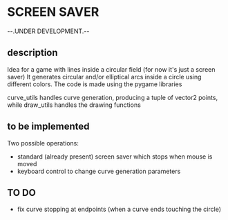 # SCREEN SAVER
--.UNDER DEVELOPMENT.--

## description
Idea for a game with lines inside a circular field (for now it's just a screen saver)
It generates circular and/or elliptical arcs inside a circle using different colors.
The code is made using the pygame libraries

curve_utils handles curve generation, producing a tuple of vector2 points, while draw_utils handles the drawing functions


## to be implemented
Two possible operations:
- standard (already present) screen saver which stops when mouse is moved
- keyboard control to change curve generation parameters

## TO DO
- fix curve stopping at endpoints (when a curve ends touching the circle)
